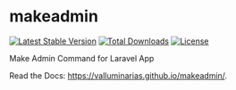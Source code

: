 # makeadmin
[![Latest Stable Version](https://poser.pugx.org/valluminarias/makeadmin/v/stable)](https://packagist.org/packages/valluminarias/makeadmin)
[![Total Downloads](https://poser.pugx.org/valluminarias/makeadmin/downloads)](https://packagist.org/packages/valluminarias/makeadmin)
[![License](https://poser.pugx.org/valluminarias/makeadmin/license)](https://packagist.org/packages/valluminarias/makeadmin)

Make Admin Command for Laravel App

Read the Docs: https://valluminarias.github.io/makeadmin/.